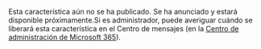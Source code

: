 Esta característica aún no se ha publicado. Se ha anunciado y estará disponible próximamente.Si es administrador, puede averiguar cuándo se liberará esta característica en el Centro de mensajes (en la [Centro de administración de Microsoft 365](https://portal.office.com/adminportal/home)).